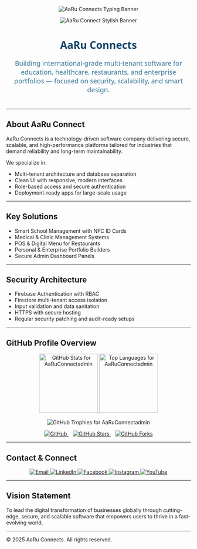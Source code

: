<!-- AaRu Connect Stylish Header -->
<p align="center">
  <img src="https://readme-typing-svg.demolab.com?font=Segoe+UI&size=35&pause=1000&color=3B7A9B&center=true&vCenter=true&width=1000&height=80&lines=Welcome+to+AaRu+Connect;Multi-Tenant+Secure+Software+Solutions;International+Standard+Development+Approach" alt="AaRu Connects Typing Banner" />
</p>

<p align="center">
  <img src="https://capsule-render.vercel.app/api?type=waving&color=114368,3B7A9B&height=160&section=header&text=AaRu%20Connects&fontSize=50&fontColor=FFFFFF&animation=fadeIn&fontAlignY=40" alt="AaRu Connect Stylish Banner" />
</p>


<h1 align="center" style="color:#114368; font-weight: 700; font-family: 'Segoe UI', Tahoma, Geneva, Verdana, sans-serif;">
  AaRu Connects
</h1>

<p align="center" style="color:#3B7A9B; font-size: 18px; max-width: 760px; margin: 8px auto 40px auto; font-family: 'Segoe UI', Tahoma, Geneva, Verdana, sans-serif;">
  Building international-grade multi-tenant software for education, healthcare, restaurants, and enterprise portfolios — focused on security, scalability, and smart design.
</p>

---

## About AaRu Connect

AaRu Connects is a technology-driven software company delivering secure, scalable, and high-performance platforms tailored for industries that demand reliability and long-term maintainability.

We specialize in:

- Multi-tenant architecture and database separation  
- Clean UI with responsive, modern interfaces  
- Role-based access and secure authentication  
- Deployment-ready apps for large-scale usage  

---

## Key Solutions

- Smart School Management with NFC ID Cards  
- Medical & Clinic Management Systems  
- POS & Digital Menu for Restaurants  
- Personal & Enterprise Portfolio Builders  
- Secure Admin Dashboard Panels  

---

## Security Architecture

- Firebase Authentication with RBAC  
- Firestore multi-tenant access isolation  
- Input validation and data sanitation  
- HTTPS with secure hosting  
- Regular security patching and audit-ready setups  

---

## GitHub Profile Overview

<p align="center">
  <a href="https://github.com/AaRuConnectadmin">
    <img height="160" src="https://github-readme-stats.vercel.app/api?username=AaRuConnectadmin&show_icons=true&theme=react&hide_border=true&count_private=true&include_all_commits=true" alt="GitHub Stats for AaRuConnectadmin" />
  </a>
  <a href="https://github.com/AaRuConnectadmin">
    <img height="160" src="https://github-readme-stats.vercel.app/api/top-langs/?username=AaRuConnectadmin&layout=compact&theme=react&hide_border=true" alt="Top Languages for AaRuConnectadmin" />
  </a>
</p>

<p align="center" style="margin-top: 15px;">
  <img src="https://github-profile-trophy.vercel.app/?username=AaRuConnectadmin&theme=gruvbox&margin-w=10&no-frame=true" alt="GitHub Trophies for AaRuConnectadmin" />
</p>

<p align="center">
  <a href="https://github.com/AaRuConnectadmin" style="margin-right: 12px;">
    <img src="https://img.shields.io/badge/GitHub_Profile-114368?style=for-the-badge&logo=github&logoColor=white" alt="GitHub" />
  </a>
  <a href="https://github.com/AaRuConnectadmin/stargazers" style="margin-right: 12px;">
    <img src="https://img.shields.io/badge/Stars-3B7A9B?style=for-the-badge&logo=github&logoColor=white" alt="GitHub Stars" />
  </a>
  <a href="https://github.com/AaRuConnectadmin/network/members">
    <img src="https://img.shields.io/badge/Forks-BDBEC0?style=for-the-badge&logo=github&logoColor=white" alt="GitHub Forks" />
  </a>
</p>

---

## Contact & Connect

<p align="center">
  <a href="mailto:office@aaruconnects.com">
    <img src="https://img.shields.io/badge/Email-114368?style=for-the-badge&logo=gmail&logoColor=white" alt="Email" />
  </a>
  <a href="https://linkedin.com/in/aaru-connetapp">
    <img src="https://img.shields.io/badge/LinkedIn-3B7A9B?style=for-the-badge&logo=linkedin&logoColor=white" alt="LinkedIn" />
  </a>
  <a href="https://facebook.com/profile.php?id=61575762606165">
    <img src="https://img.shields.io/badge/Facebook-BDBEC0?style=for-the-badge&logo=facebook&logoColor=white" alt="Facebook" />
  </a>
  <a href="https://instagram.com/aaruconnectapp">
    <img src="https://img.shields.io/badge/Instagram-3B7A9B?style=for-the-badge&logo=instagram&logoColor=white" alt="Instagram" />
  </a>
  <a href="https://youtube.com/@AaRuConnect">
    <img src="https://img.shields.io/badge/YouTube-114368?style=for-the-badge&logo=youtube&logoColor=white" alt="YouTube" />
  </a>
</p>

---

## Vision Statement

To lead the digital transformation of businesses globally through cutting-edge, secure, and scalable software that empowers users to thrive in a fast-evolving world.

---

© 2025 AaRu Connects. All rights reserved.
